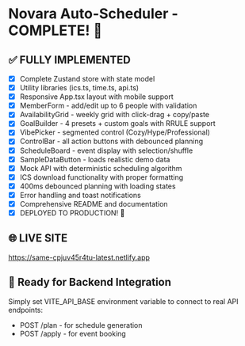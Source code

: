 # Novara Auto-Scheduler - COMPLETE! 🎉

## ✅ FULLY IMPLEMENTED
- [x] Complete Zustand store with state model
- [x] Utility libraries (ics.ts, time.ts, api.ts)
- [x] Responsive App.tsx layout with mobile support
- [x] MemberForm - add/edit up to 6 people with validation
- [x] AvailabilityGrid - weekly grid with click-drag + copy/paste
- [x] GoalBuilder - 4 presets + custom goals with RRULE support
- [x] VibePicker - segmented control (Cozy/Hype/Professional)
- [x] ControlBar - all action buttons with debounced planning
- [x] ScheduleBoard - event display with selection/shuffle
- [x] SampleDataButton - loads realistic demo data
- [x] Mock API with deterministic scheduling algorithm
- [x] ICS download functionality with proper formatting
- [x] 400ms debounced planning with loading states
- [x] Error handling and toast notifications
- [x] Comprehensive README and documentation
- [x] DEPLOYED TO PRODUCTION! 🚀

## 🌐 LIVE SITE
https://same-cpjuv45r4tu-latest.netlify.app

## 🎯 Ready for Backend Integration
Simply set VITE_API_BASE environment variable to connect to real API endpoints:
- POST /plan - for schedule generation
- POST /apply - for event booking
